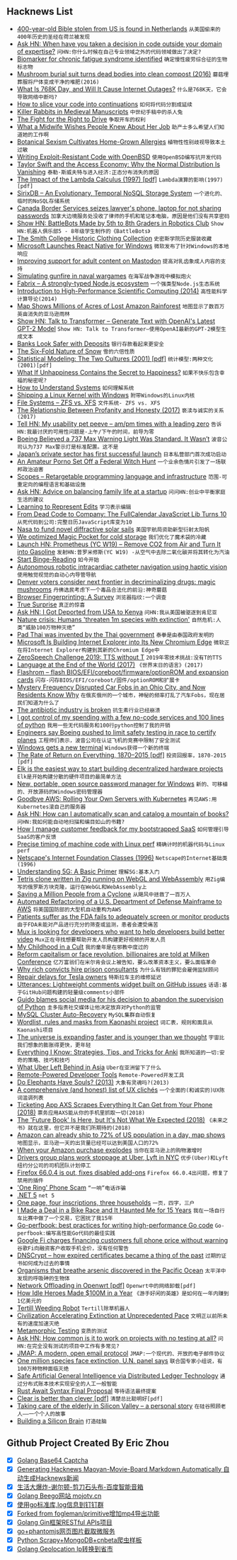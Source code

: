 ## Hacknews List


- [400-year-old Bible stolen from US is found in Netherlands](https://www.apnews.com/fac7326cd5dc4a89bf11599638100da4)  `从美国偷来的400年历史的圣经在荷兰被发现`
- [Ask HN: When have you taken a decision in code outside your domain of expertise?](item?id=19817264)  `问HN:你什么时候在自己专业领域之外的代码领域做出了决定?`
- [Biomarker for chronic fatigue syndrome identified](http://med.stanford.edu/news/all-news/2019/04/biomarker-for-chronic-fatigue-syndrome-identified.html)  `确定慢性疲劳综合征的生物标志物`
- [Mushroom burial suit turns dead bodies into clean compost (2016)](https://grist.org/living/mushroom-burial-suit-turns-dead-bodies-into-clean-compost/)  `蘑菇埋葬服将尸体变成干净的堆肥(2016)`
- [What Is 768K Day, and Will It Cause Internet Outages?](https://blog.thousandeyes.com/what-is-768k-day/)  `什么是768K天，它会导致网络中断吗?`
- [How to slice your code into continuations](https://dpiponi.github.io/cont.html)  `如何将代码分割成延续`
- [Killer Rabbits in Medieval Manuscripts](http://www.openculture.com/2019/03/killer-rabbits-in-medieval-manuscripts-why-so-many-drawings-in-the-margins-depict-bunnies-going-bad.html)  `中世纪手稿中的杀人兔`
- [The Fight for the Right to Drive](https://www.newyorker.com/culture/annals-of-inquiry/the-fight-for-the-right-to-drive)  `争取开车的权利`
- [What a Midwife Wishes People Knew About Her Job](https://www.npr.org/sections/goatsandsoda/2019/05/05/719989630/what-a-midwife-wishes-people-knew-about-her-job)  `助产士多么希望人们知道她的工作啊`
- [Botanical Sexism Cultivates Home-Grown Allergies](https://blogs.scientificamerican.com/guest-blog/botanical-sexism-cultivates-home-grown-allergies/)  `植物性性别歧视导致本土过敏`
- [Writing Exploit-Resistant Code with OpenBSD](https://lteo.net/blog/2019/04/27/carolinacon-15-writing-exploit-resistant-code-with-openbsd/)  `使用OpenBSD编写抗开发代码`
- [Taylor Swift and the Access Economy: Why the Normal Distribution Is Vanishing](https://alexdanco.com/2015/12/17/taylor-swift-ios-and-the-access-economy-why-the-normal-distribution-is-vanishing/)  `泰勒·斯威夫特与进入经济:正态分布消失的原因`
- [The Impact of the Lambda Calculus (1997) [pdf]](http://www-users.mat.umk.pl/~adwid/materialy/doc/church.pdf)  `Lambda演算的影响(1997)[pdf]`
- [SirixDB – An Evolutionary, Temporal NoSQL Storage System](https://github.com/sirixdb/sirix)  `一个进化的、临时的NoSQL存储系统`
- [Canada Border Services seizes lawyer&#39;s phone, laptop for not sharing passwords](https://www.cbc.ca/news/business/cbsa-boarder-security-search-phone-travellers-openmedia-1.5119017)  `加拿大边境服务处没收了律师的手机和笔记本电脑，原因是他们没有共享密码`
- [Show HN: BattleBots Made by 5th to 8th Graders in Robotics Club](https://create.arduino.cc/projecthub/codedigs/build-a-battlebot-controlled-with-a-ps2-controller-fbc033)  `Show HN:机器人俱乐部5 - 8年级学生制作的《BattleBots》`
- [The Smith College Historic Clothing Collection](https://www.nytimes.com/2019/04/29/fashion/smith-college-clothing-collection.html)  `史密斯学院历史服装收藏`
- [Microsoft Launches React Native for Windows](https://techcrunch.com/2019/05/06/microsoft-launches-react-native-for-windows/)  `微软发布了针对Windows的本地响应`
- [Improving support for adult content on Mastodon](https://blog.joinmastodon.org/2019/05/improving-support-for-adult-content-on-mastodon/)  `提高对乳齿象成人内容的支持`
- [Simulating gunfire in naval wargames](http://wargamingmiscellany.blogspot.com/2016/02/simulating-gunfire-in-naval-wargames.html)  `在海军战争游戏中模拟炮火`
- [Fabrix – A strongly-typed Node.js ecosystem](https://github.com/fabrix-app)  `一个强类型Node.js生态系统`
- [Introduction to High-Performance Scientific Computing (2014)](http://pages.tacc.utexas.edu/~eijkhout/istc/html/index.html)  `高性能科学计算导论(2014)`
- [Map Shows Millions of Acres of Lost Amazon Rainforest](https://www.nationalgeographic.com/environment/2019/04/three-million-acres-brazil-rainforest-lost/)  `地图显示了数百万英亩消失的亚马逊雨林`
- [Show HN: Talk to Transformer – Generate Text with OpenAI&#39;s Latest GPT-2 Model](https://talktotransformer.com/)  `Show HN: Talk to Transformer—使用OpenAI最新的GPT-2模型生成文本`
- [Banks Look Safer with Deposits](https://www.bloomberg.com/opinion/articles/2019-05-06/banks-look-safer-with-deposits)  `银行存款看起来更安全`
- [The Six-Fold Nature of Snow](http://www.storyofsnow.com/blog1.php/how-the-crystal-got-its-six)  `雪的六倍性质`
- [Statistical Modeling: The Two Cultures (2001) [pdf]](https://projecteuclid.org/download/pdf_1/euclid.ss/1009213726)  `统计模型:两种文化(2001)[pdf]`
- [What If Unhappiness Contains the Secret to Happiness?](https://medium.com/personal-growth/what-if-controlling-unhappiness-contains-the-secret-to-happiness-acd96242970c)  `如果不快乐包含幸福的秘密呢?`
- [How to Understand Systems](https://neilkakkar.com/understanding-systems.html)  `如何理解系统`
- [Shipping a Linux Kernel with Windows](https://devblogs.microsoft.com/commandline/shipping-a-linux-kernel-with-windows/)  `附带Windows的Linux内核`
- [File Systems – ZFS vs. XFS](https://linuxhint.com/zfs_vs_xfs/)  `文件系统- ZFS vs. XFS`
- [The Relationship Between Profanity and Honesty (2017)](https://www.gsb.stanford.edu/faculty-research/publications/frankly-we-do-give-damn-relationship-between-profanity-honesty)  `亵渎与诚实的关系(2017)`
- [Tell HN: My usability pet peeve – am/pm times with a leading zero](item?id=19838121)  `告诉HN:我最讨厌的可用性问题是-上午/下午的时间，前导为零`
- [Boeing Believed a 737 Max Warning Light Was Standard. It Wasn’t](https://www.nytimes.com/2019/05/05/business/boeing-737-max-warning-light.html)  `波音公司认为737 Max警示灯是标准配置。这不是`
- [Japan’s private sector has first successful launch](https://www.japantimes.co.jp/news/2019/05/04/business/tech/momo-3-becomes-first-privately-developed-japanese-rocket-reach-outer-space/#.XM-C3BYpDYU)  `日本私营部门首次成功启动`
- [An Amateur Porno Set Off a Federal Witch Hunt](https://www.thedailybeast.com/deep-sleep-how-an-amateur-porn-film-set-off-a-massive-federal-witch-hunt)  `一个业余色情片引发了一场联邦政治迫害`
- [Scopes – Retargetable programming language and infrastructure](https://bitbucket.org/duangle/scopes/wiki/Home)  `范围-可重定向的编程语言和基础设施`
- [Ask HN: Advice on balancing family life at a startup](item?id=19835481)  `问问HN:创业中平衡家庭生活的建议`
- [Learning to Represent Edits](https://openreview.net/pdf?id=BJl6AjC5F7)  `学习表示编辑`
- [From Dead Code to Company: The FullCalendar JavaScript Lib Turns 10](https://fullcalendar.io/blog/2019/05/fullcalendar-turns-10)  `从死代码到公司:完整日历JavaScript库变为10`
- [Nasa to fund novel diffractive solar sails](https://www.rit.edu/news/nasa-announces-funding-rit-professor-develop-novel-diffractive-solar-sails)  `美国宇航局资助新型衍射太阳帆`
- [We optimized Magic Pocket for cold storage](https://blogs.dropbox.com/tech/2019/05/how-we-optimized-magic-pocket-for-cold-storage/)  `我们优化了魔术袋的冷藏`
- [Launch HN: Prometheus (YC W19) – Remove CO2 from Air and Turn It into Gasoline](item?id=19842240)  `发射HN:普罗米修斯(YC W19) -从空气中去除二氧化碳并将其转化为汽油`
- [Start Binge-Reading](https://www.nytimes.com/2019/05/04/opinion/sunday/why-you-should-start-binge-reading-right-now.html)  `如今开始`
- [Autonomous robotic intracardiac catheter navigation using haptic vision](https://robotics.sciencemag.org/content/4/29/eaaw1977.full)  `使用触觉视觉的自动心内导管导航`
- [Denver voters consider next frontier in decriminalizing drugs: magic mushrooms](https://www.latimes.com/nation/la-na-denver-magic-mushrooms-20190506-story.html)  `丹佛选民考虑下一个毒品合法化的前沿:神奇蘑菇`
- [Browser Fingerprinting: A Survey](https://arxiv.org/abs/1905.01051)  `浏览器指纹:一个调查`
- [True Surprise](http://www.docbastard.net/2019/05/true-surprise.html)  `真正的惊喜`
- [Ask HN: I Got Deported from USA to Kenya](item?id=19836674)  `问HN:我从美国被驱逐到肯尼亚`
- [Nature crisis: Humans &#39;threaten 1m species with extinction&#39;](https://www.bbc.com/news/science-environment-48169783)  `自然危机:人类“威胁100万物种灭绝”`
- [Pad Thai was invented by the Thai government](https://www.scmp.com/lifestyle/food-drink/article/3007657/history-pad-thai-how-stir-fried-noodle-dish-was-invented-thai)  `泰拳是由泰国政府发明的`
- [Microsoft Is Building Internet Explorer into Its New Chromium Edge](https://www.theverge.com/2019/5/6/18527875/microsoft-chromium-edge-new-features-build-2019)  `微软正在将Internet Explorer构建到其新的Chromium Edge中`
- [ZeroSpeech Challenge 2019: TTS without T](https://zerospeech.com/2019/)  `2019年零技术挑战:没有T的TTS`
- [Language at the End of the World (2017)](http://www.cabinetmagazine.org/issues/64/mikanowski.php?)  `《世界末日的语言》(2017)`
- [Flashrom – flash BIOS/EFI/coreboot/firmware/optionROM and expansion cards](https://www.flashrom.org/Flashrom)  `闪存-闪存BIOS/EFI/coreboot/固件/optionROM和扩展卡`
- [Mystery Frequency Disrupted Car Fobs in an Ohio City, and Now Residents Know Why](https://www.nytimes.com/2019/05/04/us/key-fobs-north-olmsted-ohio.html)  `在俄亥俄州的一个城市，神秘的频率打乱了汽车Fobs，现在居民们知道为什么了`
- [The antibiotic industry is broken](https://www.economist.com/leaders/2019/05/04/the-antibiotic-industry-is-broken)  `抗生素行业已经崩溃`
- [I got control of my spending with a few no-code services and 100 lines of python](https://medium.com/@jcpeters/how-i-got-control-of-my-spending-with-a-couple-no-code-services-and-only-100-lines-of-python-code-36c8ac75f670)  `我用一些无代码服务和100行python控制了我的开销`
- [Engineers say Boeing pushed to limit safety testing in race to certify planes](https://www.seattletimes.com/business/boeing-aerospace/engineers-say-boeing-pushed-to-limit-safety-testing-in-race-to-certify-planes-including-737-max/)  `工程师们表示，波音公司在认证飞机的竞赛中限制了安全测试`
- [Windows gets a new terminal](https://techcrunch.com/2019/05/06/windows-gets-a-new-terminal/)  `Windows获得一个新的终端`
- [The Rate of Return on Everything, 1870–2015 [pdf]](https://economics.harvard.edu/files/economics/files/ms28533.pdf)  `投资回报率，1870-2015 [pdf]`
- [Elk is the easiest way to start building decentralized hardware projects](https://elk.cc)  `Elk是开始构建分散的硬件项目的最简单方法`
- [New, portable, open source password manager for Windows](https://www.ylvapasswordmanager.com/)  `新的、可移植的、开放源码的Windows密码管理器`
- [Goodbye AWS: Rolling Your Own Servers with Kubernetes](https://gravitational.com/blog/aws_vs_colocation/)  `再见AWS:用Kubernetes滚自己的服务器`
- [Ask HN: How can I automatically scan and catalog a mountain of books?](item?id=19817219)  `问HN:我如何能自动地扫描和编目如山的书籍?`
- [How I manage customer feedback for my bootstrapped SaaS](https://blog.checklyhq.com/how-i-manage-customer-feedback-for-my-bootstrapped-saas/)  `如何管理引导SaaS的客户反馈`
- [Precise timing of machine code with Linux perf](https://easyperf.net/blog/2019/04/03/Precise-timing-of-machine-code-with-Linux-perf)  `精确计时的机器代码与Linux perf`
- [Netscape&#39;s Internet Foundation Classes (1996)](https://www.phdcc.com/javaart2.html)  `Netscape的Internet基础类(1996)`
- [Understanding 5G: A Basic Primer](http://www.circleid.com/posts/20190505_understanding_5g_a_basic_primer/)  `理解5G:基本入门`
- [Tetris clone written in Zig running on WebGL and WebAssembly](https://raulgrell.github.io/tetris/)  `用Zig编写的俄罗斯方块克隆，运行在WebGL和WebAssembly上`
- [Saving a Million People from a Cyclone](https://www.nytimes.com/2019/05/03/world/asia/cyclone-fani-india-evacuations.html)  `从飓风中拯救了一百万人`
- [Automated Refactoring of a U.S. Department of Defense Mainframe to AWS](https://aws.amazon.com/blogs/apn/automated-refactoring-of-a-u-s-department-of-defense-mainframe-to-aws/?mc_cid=f69afe9fe7&amp;mc_eid=1c2ecb2a49)  `将美国国防部的大型机自动重构为AWS`
- [Patients suffer as the FDA fails to adequately screen or monitor products](https://www.nytimes.com/2019/05/04/opinion/sunday/medical-devices.html)  `由于FDA未能对产品进行充分的筛查或监测，患者会遭受痛苦`
- [Mux is looking for developers who want to help developers build better video](https://mux.com/jobs/)  `Mux正在寻找想要帮助开发人员构建更好视频的开发人员`
- [My Childhood in a Cult](https://www.newyorker.com/magazine/2019/05/06/my-childhood-in-a-cult)  `我的童年是在邪教中度过的`
- [Reform capitalism or face revolution, billionaires are told at Milken Conference](https://www.latimes.com/business/la-fi-milken-conference-ray-dalio-20190502-story.html)  `亿万富翁们在米尔肯会议上被告知，要么改革资本主义，要么面临革命`
- [Why rich convicts hire prison consultants](https://www.bbc.co.uk/news/world-us-canada-48138441)  `为什么有钱的罪犯会雇佣监狱顾问`
- [Repair delays for Tesla owners](https://www.sfgate.com/cars/article/tesla-repair-wait-time-complaints-electric-car-13796037.php)  `特斯拉车主的维修延迟`
- [Utterances: Lightweight comments widget built on GitHub issues](https://utteranc.es/)  `话语:基于GitHub问题构建的轻量级comments小部件`
- [Guido blames social media for his decision to abandon the supervision of Python](https://www.revyuh.com/2019/05/guido-blames-social-media-in-part-for-his-decision-to-abandon-the-supervision-of-python/)  `圭多指责社交媒体让他决定放弃对Python的监管`
- [MySQL Cluster Auto-Recovery](https://magicofsecurity.com/mysql8-cluster-and-networking-problems/)  `MySQL集群自动恢复`
- [Wordlist, rules and masks from Kaonashi project](https://github.com/kaonashi-passwords/Kaonashi)  `词汇表，规则和面具从Kaonashi项目`
- [The universe is expanding faster and is younger than we thought](https://www.apnews.com/fac50d45a19f4239848b1712cfd22c36)  `宇宙比我们想象的膨胀得更快，更年轻`
- [Everything I Know: Strategies, Tips, and Tricks for Anki](https://senrigan.io/blog/everything-i-know-strategies-tips-and-tricks-for-spaced-repetition-anki)  `我所知道的一切:安奇的策略、技巧和技巧`
- [What Uber Left Behind in Asia](https://www.bloomberg.com/opinion/articles/2019-05-02/what-uber-left-behind-in-asia)  `Uber在亚洲留下了什么`
- [Remote-Powered Developer Tools](https://devblogs.microsoft.com/visualstudio/intelligent-productivity-and-collaboration-from-anywhere/)  `Remote-Powered开发工具`
- [Do Elephants Have Souls? (2013)](https://www.thenewatlantis.com/publications/do-elephants-have-souls)  `大象有灵魂吗?(2013)`
- [A comprehensive (and honest) list of UX clichés](https://uxdesign.cc/a-comprehensive-and-honest-list-of-ux-clich%C3%A9s-96e2a08fb2e9?source=collection_home---4------2---------------------)  `一个全面的(和诚实的)UX陈词滥调列表`
- [Ticketing App AXS Scrapes Everything It Can Get from Your Phone (2018)](https://theoutline.com/post/5628/how-a-concert-ticket-steals-your-personal-data)  `票务应用AXS能从你的手机里抓取一切(2018)`
- [The &#39;Future Book&#39; Is Here, but It&#39;s Not What We Expected (2018)](https://www.wired.com/story/future-book-is-here-but-not-what-we-expected/)  `《未来之书》就在这里，但它并不是我们所期待的(2018)`
- [Amazon can already ship to 72% of US population in a day, map shows](https://www.cnbc.com/2019/05/05/amazon-can-already-ship-to-72percent-of-us-population-in-a-day-map-shows.html)  `地图显示，亚马逊一天的出货量已经可以达到美国人口的72%`
- [When your Amazon purchase explodes](https://www.theatlantic.com/technology/archive/2019/04/lithium-ion-batteries-amazon-are-exploding/587005/)  `当你在亚马逊上的购物激增时`
- [Drivers group plans work stoppage at Uber, Lyft in NYC](http://www.fox5ny.com/news/uber-lyft-drivers-work-stoppage)  `优步(Uber)和Lyft纽约分公司的司机团队计划停工`
- [Firefox 66.0.4 is out, fixes disabled add-ons](https://ftp.mozilla.org/pub/firefox/releases/66.0.4/)  `Firefox 66.0.4出问题，修复了禁用的插件`
- [&#39;One Ring&#39; Phone Scam](https://www.fcc.gov/consumers/guides/one-ring-phone-scam)  `“一响”电话诈骗`
- [.NET 5](https://devblogs.microsoft.com/dotnet/introducing-net-5/)  `net 5`
- [One page, four inscriptions, three households](https://collation.folger.edu/2019/04/three-households/)  `一页，四字，三户`
- [I Made a Deal in a Bike Race and It Haunted Me for 15 Years](https://www.bicycling.com/racing/a22551004/i-made-a-deal-in-a-bike-race/)  `我在一场自行车比赛中做了一个交易，它困扰了我15年`
- [Go-perfbook: best practices for writing high-performance Go code](https://github.com/dgryski/go-perfbook)  `Go-perfbook:编写高性能Go代码的最佳实践`
- [Google Fi charges financing customers full phone price without warning](https://support.google.com/fi/thread/5490725)  `谷歌Fi向融资客户收取手机全价，没有任何警告`
- [DNSCrypt – how expired certificates became a thing of the past](https://00f.net/2019/05/04/fixing-expired-certificates/)  `过期的证书如何成为过去的事情`
- [Organisms that breathe arsenic discovered in the Pacific Ocean](https://newatlas.com/arsenic-breathing-microbes-ocean/59549/)  `太平洋中发现的呼吸砷的生物体`
- [Network Offloading in Openwrt [pdf]](https://openwrtsummit.files.wordpress.com/2018/11/hauke-mehrtens.pdf)  `Openwrt中的网络卸载[pdf]`
- [How Idle Heroes Made $100M in a Year](https://www.deconstructoroffun.com/blog/2018/2/27/u6ap146ff5rkmm7fj1qzuhggp395l4)  `《游手好闲的英雄》是如何在一年内赚到1亿美元的`
- [Tertill Weeding Robot](https://www.tertill.com/product/tertill-weeding-robot/)  `Tertill除草机器人`
- [Civilization Accelerating Extinction at Unprecedented Pace](https://www.nytimes.com/2019/05/06/climate/biodiversity-extinction-united-nations.html)  `文明正以前所未有的速度加速灭绝`
- [Metamorphic Testing](https://www.hillelwayne.com/post/metamorphic-testing/)  `变质的测试`
- [Ask HN: How common is it to work on projects with no testing at all?](item?id=19834777)  `问HN:在完全没有测试的项目中工作有多常见?`
- [JMAP: A modern, open email protocol](https://www.ietf.org/blog/jmap/)  `JMAP:一个现代的、开放的电子邮件协议`
- [One million species face extinction, U.N. panel says](https://www.washingtonpost.com/climate-environment/2019/05/06/one-million-species-face-extinction-un-panel-says-humans-will-suffer-result/)  `联合国专家小组说，有100万种物种面临灭绝`
- [Safe Artificial General Intelligence via Distributed Ledger Technology](https://arxiv.org/abs/1902.03689)  `通过分布式账本技术实现安全的人工一般智能`
- [Rust Await Syntax Final Proposal](https://boats.gitlab.io/blog/post/await-decision/)  `等待语法最终提案`
- [Clear is better than clever [pdf]](https://dave.cheney.net/paste/clear-is-better-than-clever.pdf)  `清楚总比聪明好[pdf]`
- [Taking care of the elderly in Silicon Valley – a personal story](https://venturebeat.com/2019/05/03/taking-care-of-the-elderly-in-silicon-valley-a-personal-story/)  `在硅谷照顾老人——一个个人的故事`
- [Building a Silicon Brain](https://www.the-scientist.com/features/building-a-silicon-brain-65738)  `打造硅脑`

## Github Project Created By Eric Zhou

- [x] [Golang Base64 Captcha](https://github.com/mojocn/base64Captcha)
- [x] [Generating Hacknews Maoyan-Movie-Board Markdown Automatically 自动生成Hacknews新闻](https://github.com/dejavuzhou/md-genie)
- [x] [生活大爆炸-谢尔顿-剪刀石头布-百度智能音箱](https://github.com/mojocn/dueros-bang-game)
- [x] [Golang Beego网站 mojotv.cn](https://github.com/mojocn/www.mojotv.cn)
- [x] [使用go标准库,log信息到钉钉群](https://github.com/mojocn/dooger)
- [x] [Forked from fogleman/primitive增加mp4导出功能](https://github.com/mojocn/primitive)
- [x] [Golang Gin框架RESTful APIs项目](https://github.com/JJJJJJJerk/ezier-golang-web-api-framework)
- [x] [go+phantomjs网页图片截取微服务](https://github.com/mojocn/screen_shot)
- [x] [Python Scrapy+MongoDB+cnbeta爬虫样板](https://github.com/mojocn/scrapy_mongodb_boilerplate_cnbeta)
- [x] [Golang Geolocation Ip转换到省市](https://github.com/mojocn/ip2location)